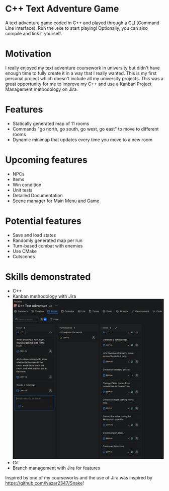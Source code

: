 # C++ Text Adventure Game
A text adventure game coded in C++ and played through a CLI (Command Line Interface).
Run the .exe to start playing! Optionally, you can also compile and link it yourself.

# Motivation
I really enjoyed my text adventure coursework in university but didn't have enough time to fully create it in a way that I really wanted. This is my first personal project which doesn't include all my university projects. This was a great opportunity for me to improve my C++ and use a Kanban Project Management methodology on Jira.

# Features
- Statically generated map of 11 rooms
- Commands "go north, go south, go west, go east" to move to different rooms
- Dynamic minimap that updates every time you move to a new room

# Upcoming features
- NPCs
- Items
- Win condition
- Unit tests
- Detailed Documentation
- Scene manager for Main Menu and Game

# Potential features
- Save and load states
- Randomly generated map per run
- Turn-based combat with enemies
- Use CMake
- Cutscenes

# Skills demonstrated
- C++
- Kanban methodology with Jira ![Kanban](GitVisuals/jira1.png)
- Git
- Branch management with Jira for features

Inspired by one of my courseworks and the use of Jira was inspired by https://github.com/Nazar2347/Snake!
